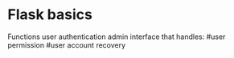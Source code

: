 # Flask basics

Functions
user authentication
admin interface that handles:
  #user permission
  #user account recovery
  
